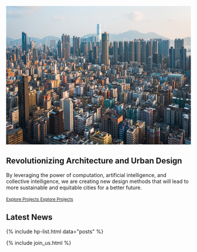 ---
---

<section class="banner_section banner_style_3">
  <div class="container">
    <div class="row align-items-center justify-content-lg-between">
      <div class="order-lg-last col col-lg-6">
        <div class="banner_image_3">
          <img src="/images/cityview.jpg" alt="Urban View">
        </div>
      </div>
      <div class="col col-lg-5">
        <div class="banner_content">
          <h1 class="banner_title">
            Revolutionizing Architecture and Urban Design
          </h1>
          <p>
            By leveraging the power of computation, artificial intelligence, and collective intelligence, we are creating new design methods that will lead to more sustainable and equitable cities for a better future.
          </p>
          <a class="btn btn_default" href="/projects/">
            <span>
              <small>Explore Projects</small>
              <small>Explore Projects</small>
            </span>
            <i class="far fa-long-arrow-right ms-1"></i>
          </a>
        </div>
      </div>
    </div>
  </div>
</section>
<section class="blog_section section_space_lg">
  <div class="container">
    <div class="section_heading text-center">
      <h2 class="heading_text mb-0">
        Latest News
      </h2>
    </div>
    <div class="row justify-content-center">

{% include hp-list.html data="posts" %}
    </div>
  </div>
</section>
{% include join_us.html %}




